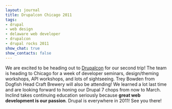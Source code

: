 ```yaml
---
layout: journal
title: Drupalcon Chicago 2011
tags: 
- drupal
- web design
- delaware web developer
- drupalcon
- drupal rocks 2011
show_chat: true
show_contacts: false
---
```


We are excited to be heading out to <a href="http://chicago2011.drupal.org/" target="_blank">Drupalcon</a> for our second trip! The team is heading to Chicago for a week of developer seminars, design/theming workshops, API workshops, and lots of sightseeing. Trey Bowden from Dogfish Head Craft Brewery will also be attending! We learned a lot last time and are looking forward to honing our Drupal 7 chops from now to March. Inclind takes continuing education seriously because <strong>great web development is our passion</strong>. Drupal is everywhere in 2011! See you there!
